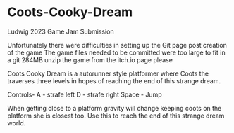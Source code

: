 # Coots-Cooky-Dream
Ludwig 2023 Game Jam Submission

Unfortunately there were difficulties in setting up the Git page post creation of the game The game files needed to be committed were too large to fit in a git 284MB
unzip the game from the itch.io page please

Coots Cooky Dream is a autorunner style platformer where Coots the traverses three levels in hopes of reaching the end of this strange dream.

Controls- 
A - strafe left
D - strafe right
Space - Jump

When getting close to a platform gravity will change keeping coots on the platform she is closest too. Use this to reach the end of this strange dream world.
